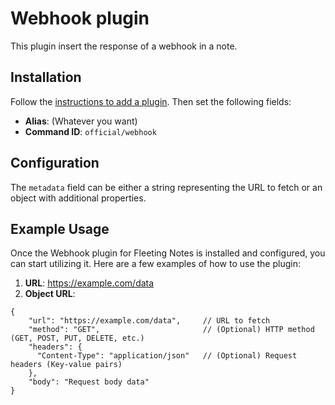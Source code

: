 # Webhook plugin

This plugin insert the response of a webhook in a note.

## Installation

Follow the
[instructions to add a plugin](https://www.fleetingnotes.app/docs/plugins/add-a-plugin).
Then set the following fields:

- **Alias**: (Whatever you want)
- **Command ID**: `official/webhook`

## Configuration

The `metadata` field can be either a string representing the URL to fetch or an
object with additional properties.

## Example Usage

Once the Webhook plugin for Fleeting Notes is installed and configured, you can
start utilizing it. Here are a few examples of how to use the plugin:

1. **URL**: https://example.com/data
2. **Object URL**:

```
{
    "url": "https://example.com/data",     // URL to fetch
    "method": "GET",                       // (Optional) HTTP method (GET, POST, PUT, DELETE, etc.)
    "headers": {
      "Content-Type": "application/json"   // (Optional) Request headers (Key-value pairs)
    },
    "body": "Request body data"   
}
```
